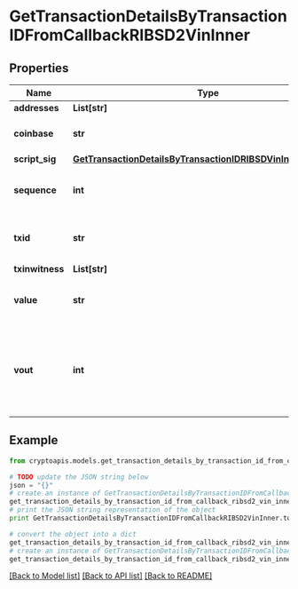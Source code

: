 # GetTransactionDetailsByTransactionIDFromCallbackRIBSD2VinInner


## Properties
Name | Type | Description | Notes
------------ | ------------- | ------------- | -------------
**addresses** | **List[str]** |  | 
**coinbase** | **str** | Represents the coinbase hex. | [optional] 
**script_sig** | [**GetTransactionDetailsByTransactionIDRIBSDVinInnerScriptSig**](GetTransactionDetailsByTransactionIDRIBSDVinInnerScriptSig.md) |  | 
**sequence** | **int** | Represents the script sequence number. | 
**txid** | **str** | Represents the reference transaction identifier. | [optional] 
**txinwitness** | **List[str]** |  | 
**value** | **str** | Represents the sent/received amount. | 
**vout** | **int** | It refers to the index of the output address of this transaction. The index starts from 0. | [optional] 

## Example

```python
from cryptoapis.models.get_transaction_details_by_transaction_id_from_callback_ribsd2_vin_inner import GetTransactionDetailsByTransactionIDFromCallbackRIBSD2VinInner

# TODO update the JSON string below
json = "{}"
# create an instance of GetTransactionDetailsByTransactionIDFromCallbackRIBSD2VinInner from a JSON string
get_transaction_details_by_transaction_id_from_callback_ribsd2_vin_inner_instance = GetTransactionDetailsByTransactionIDFromCallbackRIBSD2VinInner.from_json(json)
# print the JSON string representation of the object
print GetTransactionDetailsByTransactionIDFromCallbackRIBSD2VinInner.to_json()

# convert the object into a dict
get_transaction_details_by_transaction_id_from_callback_ribsd2_vin_inner_dict = get_transaction_details_by_transaction_id_from_callback_ribsd2_vin_inner_instance.to_dict()
# create an instance of GetTransactionDetailsByTransactionIDFromCallbackRIBSD2VinInner from a dict
get_transaction_details_by_transaction_id_from_callback_ribsd2_vin_inner_form_dict = get_transaction_details_by_transaction_id_from_callback_ribsd2_vin_inner.from_dict(get_transaction_details_by_transaction_id_from_callback_ribsd2_vin_inner_dict)
```
[[Back to Model list]](../README.md#documentation-for-models) [[Back to API list]](../README.md#documentation-for-api-endpoints) [[Back to README]](../README.md)


